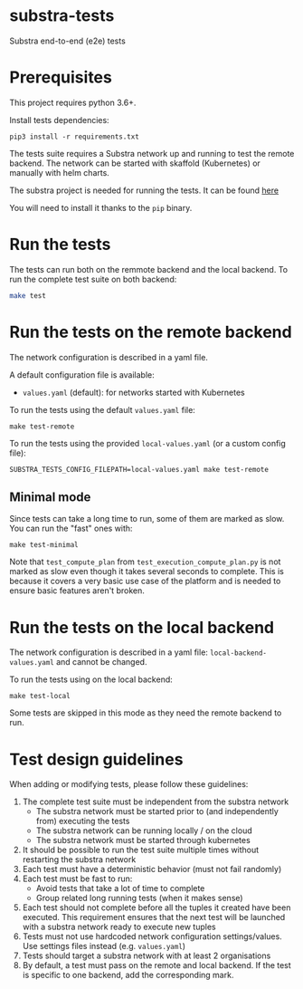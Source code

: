 # substra-tests

Substra end-to-end (e2e) tests

# Prerequisites

This project requires python 3.6+.

Install tests dependencies:

```
pip3 install -r requirements.txt
```

The tests suite requires a Substra network up and running to test the remote backend.
The network can be started with skaffold (Kubernetes) or manually with helm charts.

The substra project is needed for running the tests.
It can be found [here](https://github.com/SubstraFoundation/substra)

You will need to install it thanks to the `pip` binary.

# Run the tests

The tests can run both on the remmote backend and the local backend. To run the complete
test suite on both backend:

```bash
make test
```

# Run the tests on the remote backend

The network configuration is described in a yaml file.

A default configuration file is available:
- `values.yaml` (default): for networks started with Kubernetes

To run the tests using the default `values.yaml` file:

```
make test-remote
```

To run the tests using the provided `local-values.yaml` (or a custom config file):

```
SUBSTRA_TESTS_CONFIG_FILEPATH=local-values.yaml make test-remote
```

## Minimal mode

Since tests can take a long time to run, some of them are marked as slow. You can run the "fast" ones with:

```
make test-minimal
```

Note that `test_compute_plan` from `test_execution_compute_plan.py` is not marked as slow even though it takes several
seconds to complete. This is because it covers a very basic use case of the platform and is needed to ensure basic
features aren't broken.

# Run the tests on the local backend

The network configuration is described in a yaml file: `local-backend-values.yaml` and cannot be changed.

To run the tests using on the local backend:

```
make test-local
```

Some tests are skipped in this mode as they need the remote backend to run.

# Test design guidelines

When adding or modifying tests, please follow these guidelines:

1. The complete test suite must be independent from the substra network
   - The substra network must be started prior to (and independently from) executing the tests
   - The substra network can be running locally / on the cloud
   - The substra network must be started through kubernetes
1. It should be possible to run the test suite multiple times without restarting the substra network
1. Each test must have a deterministic behavior (must not fail randomly)
1. Each test must be fast to run:
   - Avoid tests that take a lot of time to complete
   - Group related long running tests (when it makes sense)
1. Each test should not complete before all the tuples it created have been executed. This requirement ensures that the next test will be launched with a substra network ready to execute new tuples
1. Tests must not use hardcoded network configuration settings/values. Use settings files instead (e.g. `values.yaml`)
1. Tests should target a substra network with at least 2 organisations
1. By default, a test must pass on the remote and local backend. If the test is specific to one backend, add the corresponding mark.
